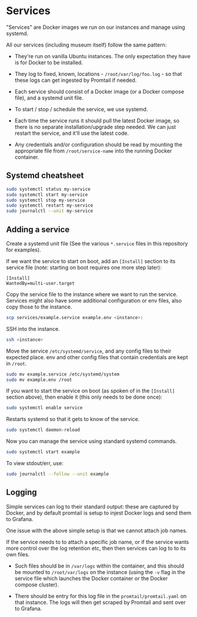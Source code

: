 # Services

"Services" are Docker images we run on our instances and manage using systemd.

All our services (including museum itself) follow the same pattern:

-   They're run on vanilla Ubuntu instances. The only expectation they have is
    for Docker to be installed.

-   They log to fixed, known, locations - `/root/var/log/foo.log` - so that
    these logs can get ingested by Promtail if needed.

-   Each service should consist of a Docker image (or a Docker compose file),
    and a systemd unit file.

-   To start / stop / schedule the service, we use systemd.

-   Each time the service runs it should pull the latest Docker image, so there
    is no separate installation/upgrade step needed. We can just restart the
    service, and it'll use the latest code.

-   Any credentials and/or configuration should be read by mounting the
    appropriate file from `/root/service-name` into the running Docker
    container.

## Systemd cheatsheet

```sh
sudo systemctl status my-service
sudo systemctl start my-service
sudo systemctl stop my-service
sudo systemctl restart my-service
sudo journalctl --unit my-service
```

## Adding a service

Create a systemd unit file (See the various `*.service` files in this repository
for examples).

If we want the service to start on boot, add an `[Install]` section to its
service file (_note_: starting on boot requires one more step later):

```
[Install]
WantedBy=multi-user.target
```

Copy the service file to the instance where we want to run the service. Services
might also have some additional configuration or env files, also copy those to
the instance.

```sh
scp services/example.service example.env <instance>:
```

SSH into the instance.

```sh
ssh <instance>
```

Move the service `/etc/systemd/service`, and any config files to their expected
place. env and other config files that contain credentials are kept in `/root`.

```sh
sudo mv example.service /etc/systemd/system
sudo mv example.env /root
```

If you want to start the service on boot (as spoken of in the `[Install]`
section above), then enable it (this only needs to be done once):

```sh
sudo systemctl enable service
```

Restarts systemd so that it gets to know of the service.

```sh
sudo systemctl daemon-reload
```

Now you can manage the service using standard systemd commands.

```sh
sudo systemctl start example
```

To view stdout/err, use:

```sh
sudo journalctl --follow --unit example
```

## Logging

Simple services can log to their standard output: these are captured by Docker,
and by default promtail is setup to injest Docker logs and send them to Grafana.

One issue with the above simple setup is that we cannot attach job names.

If the service needs to to attach a specific job name, or if the service wants
more control over the log retention etc, then then services can log to to its
own files.

* Such files should be in `/var/logs` within the container, and this should be
  mounted to `/root/var/logs` on the instance (using the `-v` flag in the
  service file which launches the Docker container or the Docker compose cluster).

* There should be entry for this log file in the `promtail/promtail.yaml` on
  that instance. The logs will then get scraped by Promtail and sent over to
  Grafana.
